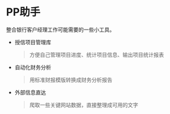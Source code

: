 # PP助手
整合银行客户经理工作可能需要的一些小工具。

* 授信项目管理库
  > 方便自己管理项目进度、统计项目信息、输出项目统计报表
* 自动化财务分析
  > 用标准财报模版转换成财务分析报告
* 外部信息直达
  > 爬取一些关键网站数据，直接整理成可用的文字
